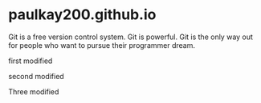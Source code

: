# paulkay200.github.io

Git is a free version control system.
Git is powerful.
Git is the only way out for people who want to pursue their programmer dream.


first modified


second modified

Three modified